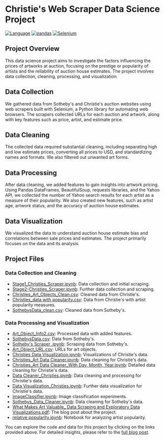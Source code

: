 # Christie's Web Scraper Data Science Project

[![Language](https://img.shields.io/badge/Language-Python-blue.svg)](https://www.python.org/)
[![pandas](https://img.shields.io/badge/-Pandas-150458?style=flat-square&logo=pandas&logoColor=white)](https://pandas.pydata.org/)
[![Selenium](https://img.shields.io/badge/-Selenium-43B02A?style=flat-square&logo=selenium&logoColor=white)](https://www.selenium.dev/)

## Project Overview

This data science project aims to investigate the factors influencing the prices of artworks at auction, focusing on the prestige or popularity of artists and the reliability of auction house estimates. The project involves data collection, cleaning, processing, and visualization.

## Data Collection

We gathered data from Sotheby's and Christie's auction websites using web scrapers built with Selenium, a Python library for automating web browsers. The scrapers collected URLs for each auction and artwork, along with key features such as price, artist, and estimate price.

## Data Cleaning

The collected data required substantial cleaning, including separating high and low estimate prices, converting all prices to USD, and standardizing names and formats. We also filtered out unwanted art forms.

## Data Processing

After data cleaning, we added features to gain insights into artwork pricing. Using Pandas DataFrames, BeautifulSoup, requests libraries, and the Yahoo API, we collected the number of Yahoo search results for each artist as a measure of their popularity. We also created new features, such as artist age, artwork status, and the accuracy of auction house estimates.

## Data Visualization

We visualized the data to understand auction house estimate bias and correlations between sale prices and estimates. The project primarily focuses on the data and its analysis.

## Project Files

### Data Collection and Cleaning
- [Stage1_Christies_Scraper.ipynb](https://github.com/marcusrprojects/What-Makes-Art-Valuable/blob/main/Christies%20web%20scraper/Stage1_Christies_Scraper.ipynb): Data collection and initial scraping.
- [Stage2-Christies_Scraper.ipynb](https://github.com/marcusrprojects/What-Makes-Art-Valuable/blob/main/Christies%20web%20scraper/Stage2-Christies_Scraper.ipynb): Further data collection and scraping.
- [Christies_Art_Objects_Clean.csv](https://github.com/marcusrprojects/What-Makes-Art-Valuable/blob/main/Clean%20Data/Christies_Art_Objects_Clean.csv): Cleaned data from Christie's.
- [Christies_data with popularity.csv](https://github.com/marcusrprojects/What-Makes-Art-Valuable/blob/main/Clean%20Data/Christies_data%20with%20popularity.csv): Data from Christie's with artist popularity measures.
- [SothebysData_clean.csv](https://github.com/marcusrprojects/What-Makes-Art-Valuable/blob/main/Clean%20Data/SothebysData_clean.csv): Cleaned data from Sotheby's.

### Data Processing and Visualization
- [Art_Object_Info2.csv](https://github.com/marcusrprojects/What-Makes-Art-Valuable/blob/main/Clean%20Data/Art_Object_Info2.csv): Processed data with added features.
- [SothebysData.csv](https://github.com/marcusrprojects/What-Makes-Art-Valuable/blob/main/Raw%20Data/SothebysData.csv): Data from Sotheby's.
- [Sotheby's Scraper .ipynb](https://github.com/marcusrprojects/What-Makes-Art-Valuable/blob/main/Sotheby's%20Scraper/Sotheby's%20Scraper%20.ipynb): Scraping data from Sotheby's.
- [Art_Object_URL.csv](https://github.com/marcusrprojects/What-Makes-Art-Valuable/blob/main/Sotheby's%20Scraper/Art_Object_URL.csv): URLs for art objects.
- [Christies Data Visualization.ipynb](https://github.com/marcusrprojects/What-Makes-Art-Valuable/blob/main/Christies%20Data%20Visualization.ipynb): Visualizations of Christie's data.
- [Christies_Art Data Cleaner.ipynb](https://github.com/marcusrprojects/What-Makes-Art-Valuable/blob/main/Christies%20Data%20Visualization.ipynb): Data cleaning for Christie's data.
- [Christies_Art Data Cleaner_With Day, Month, Year.ipynb](https://github.com/marcusrprojects/What-Makes-Art-Valuable/blob/main/Christies%20Data%20Visualization.ipynb): Detailed data cleaning for Christie's data.
- [Data Cleaner_Christies.ipynb](https://github.com/marcusrprojects/What-Makes-Art-Valuable/blob/main/Christies%20Data%20Visualization.ipynb): Data cleaning and processing for Christie's data.
- [Data Visualization_Christies.ipynb](https://github.com/marcusrprojects/What-Makes-Art-Valuable/blob/main/Christies%20Data%20Visualization.ipynb): Further data visualization for Christie's data.
- [ImageClassifier.ipynb](https://github.com/marcusrprojects/What-Makes-Art-Valuable/blob/main/ImageClassifier.ipynb): Image classification experiments.
- [Sothebys_Data_Cleaner.ipynb](https://github.com/marcusrprojects/What-Makes-Art-Valuable/blob/main/Sothebys_Data_Cleaner.ipynb): Data cleaning for Sotheby's data.
- [What Makes Art Valuable_ Data Scraping and Exploratory Data Visualizations.pdf](https://github.com/marcusrprojects/What-Makes-Art-Valuable/blob/main/What%20Makes%20Art%20Valuable_%20Data%20Scraping%20and%20Exploratory%20Data%20Visualizations.pdf): The blog post about the project.
- [relative popularity.ipynb](https://github.com/marcusrprojects/What-Makes-Art-Valuable/blob/main/relative%20popularity.ipynb): Notebook for analyzing artist popularity.

You can explore the code and data for this project by clicking on the links provided above. For detailed insights, please refer to the [full blog post](https://github.com/marcusrprojects/What-Makes-Art-Valuable/blob/main/What%20Makes%20Art%20Valuable_%20Data%20Scraping%20and%20Exploratory%20Data%20Visualizations.pdf).
